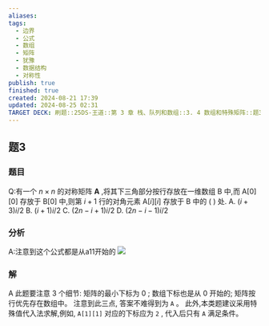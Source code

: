 ```yaml
---
aliases: 
tags:
  - 边界
  - 公式
  - 数组
  - 矩阵
  - 犹豫
  - 数据结构
  - 对称性
publish: true
finished: true
created: 2024-08-21 17:39
updated: 2024-08-25 02:31
TARGET DECK: 刷题::25DS-王道::第 3 章 栈、队列和数组::3. 4 数组和特殊矩阵::题3
---
```

## 题3
### 题目
Q:有一个 $n \times  n$ 的对称矩阵 $\mathbf{A}$ ,将其下三角部分按行存放在一维数组 $\mathrm{B}$ 中,而 $\mathrm{A}\lbrack  0\rbrack  \lbrack  0\rbrack$ 存放于 $\mathrm{B}\lbrack  0\rbrack$ 中,则第 $i + 1$ 行的对角元素 $\mathrm{A}\lbrack  i\rbrack  \lbrack  i\rbrack$ 存放于 $\mathrm{B}$ 中的 ( ) 处.
A. $( {i + 3}) i/2$ 
B. $( {i + 1}) i/2$ 
C. $( {{2n} - i + 1}) i/2$ 
D. $( {{2n} - i - 1}) i/2$
### 分析
A:注意到这个公式都是从a11开始的
![](https://img.hwenyi.tech/202408261511092.webp)
### 解
A
此题要注意 3 个细节: 矩阵的最小下标为 0 ; 
数组下标也是从 0 开始的; 矩阵按行优先存在数组中。
注意到此三点, 答案不难得到为 `A` 。
此外,本类题建议采用特殊值代入法求解,例如, `A[1][1]` 对应的下标应为 `2` , 代入后只有 `A` 满足条件。


